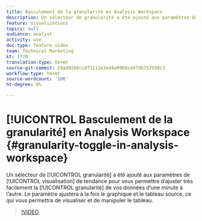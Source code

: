 ```yaml
---
title: Basculement de la granularité en Analysis Workspace
description: Un sélecteur de granularité a été ajouté aux paramètres de visualisation de tendance pour vous permettre d’ajuster très facilement la granularité de vos données d’une minute à l’autre. Le paramètre ajustera le graphique et le tableau source, ce qui vous permettra d’afficher et de manipuler le tableau.
feature: visualizations
topics: null
audience: analyst
activity: use
doc-type: feature video
team: Technical Marketing
kt: 1770
translation-type: tm+mt
source-git-commit: 24ad92b0ccdf1112e3ed4a0968cd47db757598c3
workflow-type: tm+mt
source-wordcount: '106'
ht-degree: 0%

---
```



# [!UICONTROL Basculement de la granularité] en Analysis Workspace {#granularity-toggle-in-analysis-workspace}

Un sélecteur de [!UICONTROL granularité] a été ajouté aux paramètres de [!UICONTROL visualisation] de tendance pour vous permettre d’ajuster très facilement la [!UICONTROL granularité] de vos données d’une minute à l’autre. Le paramètre ajustera à la fois le graphique et le tableau source, ce qui vous permettra de visualiser et de manipuler le tableau.

>[!VIDEO](https://video.tv.adobe.com/v/23548/?quality=12)
